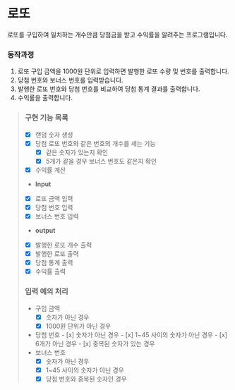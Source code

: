 # 로또
로또를 구입하여 일치하는 개수만큼 당첨금을 받고 수익률을 알려주는 프로그램입니다.

### 동작과정
1. 로또 구입 금액을 1000원 단위로 입력하면 발행한 로또 수량 및 번호를 출력합니다.
2. 당첨 번호와 보너스 번호를 입력받습니다.
3. 발행한 로또 번호와 당첨 번호를 비교하여 당첨 통계 결과를 출력합니다.
4. 수익률을 출력합니다.

> ### 구현 기능 목록
> - [x] 랜덤 숫자 생성
> - [x] 당첨 로또 번호와 같은 번호의 개수를 세는 기능
>   - [x] 같은 숫자가 있는지 확인
>   - [x] 5개가 같을 경우 보너스 번호도 같은지 확인
> - [x] 수익률 계산
> - **Input**
> - [x] 로또 금액 입력
> - [x] 당첨 번호 입력
> - [x] 보너스 번호 입력
> - **output**
> - [x] 발행한 로또 개수 출력
> - [x] 발행한 로또 출력
> - [x] 당첨 통계 출력
> - [x] 수익률 출력
> ### **입력 예외 처리**
>   - 구입 금액
>     - [x] 숫자가 아닌 경우
>     - [x] 1000원 단위가 아닌 경우
>   -  당첨 번호
>     - [x] 숫자가 아닌 경우
>     - [x] 1~45 사이의 숫자가 아닌 경우
>     - [x] 6개가 아닌 경우
>     - [x] 중복된 숫자가 있는 경우
>   - 보너스 번호
>     - [x] 숫자가 아닌 경우
>     - [x] 1~45 사이의 숫자가 아닌 경우
>     - [x] 당첨 번호와 중복된 숫자인 경우 